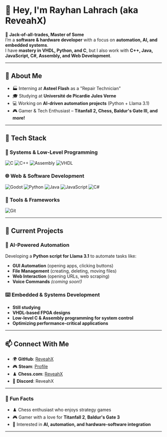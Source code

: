 # 👋 Hey, I'm Rayhan Lahrach (aka ReveahX)

🔹 **Jack-of-all-trades, Master of Some**  
I’m a **software & hardware developer** with a focus on **automation, AI, and embedded systems**.  
I have **mastery in VHDL, Python, and C**, but I also work with **C++, Java, JavaScript, C#, Assembly, and Web Development**.

---

## 🚀 **About Me**
- 🏭 Interning at **Asteel Flash** as a "Repair Technician"
- 🎓 Studying at **Université de Picardie Jules Verne**  
- 💻 Working on **AI-driven automation projects** (Python + Llama 3.1)  
- 🎮 Gamer & Tech Enthusiast – **Titanfall 2, Chess, Baldur's Gate III, and more!**  

---

## 🔨 **Tech Stack**
### **💾 Systems & Low-Level Programming**
![C](https://img.shields.io/badge/C-00599C?style=for-the-badge&logo=c&logoColor=white)
![C++](https://img.shields.io/badge/C++-00599C?style=for-the-badge&logo=cplusplus&logoColor=white)
![Assembly](https://img.shields.io/badge/Assembly-6E4C13?style=for-the-badge&logo=assemblyscript&logoColor=white)
![VHDL](https://img.shields.io/badge/VHDL-0096D6?style=for-the-badge)

### **🌐 Web & Software Development**
![Godot](https://img.shields.io/badge/Godot-478CBF?style=for-the-badge&logo=godot-engine&logoColor=white)
![Python](https://img.shields.io/badge/Python-3776AB?style=for-the-badge&logo=python&logoColor=white)
![Java](https://img.shields.io/badge/Java-ED8B00?style=for-the-badge&logo=java&logoColor=white)
![JavaScript](https://img.shields.io/badge/JavaScript-F7DF1E?style=for-the-badge&logo=javascript&logoColor=black)
![C#](https://img.shields.io/badge/C%23-239120?style=for-the-badge&logo=c-sharp&logoColor=white)

### **🔧 Tools & Frameworks**
![Git](https://img.shields.io/badge/Git-F05032?style=for-the-badge&logo=git&logoColor=white)

---

## 🔭 **Current Projects**
### 🧠 **AI-Powered Automation**
Developing a **Python script for Llama 3.1** to automate tasks like:
- **GUI Automation** (opening apps, clicking buttons)
- **File Management** (creating, deleting, moving files)
- **Web Interaction** (opening URLs, web scraping)
- **Voice Commands** *(coming soon!)*  

### ⌨️ **Embedded & Systems Development**
- **Still studying**
- **VHDL-based FPGA designs**
- **Low-level C & Assembly programming for system control**
- **Optimizing performance-critical applications**  

---

## 📫 **Connect With Me**
- 🌍 **GitHub**: [ReveahX](https://github.com/ReveahX)
- 🎮 **Steam**: [Profile](https://steamcommunity.com/profiles/76561199070044929/)
- ♟️ **Chess.com**: [ReveahX](https://www.chess.com/member/reveahx)
- 💬 **Discord**: ReveahX  

---

### 🎯 **Fun Facts**
- ♟️ Chess enthusiast who enjoys strategy games  
- 🎮 Gamer with a love for **Titanfall 2**, **Baldur's Gate 3**  
- 🤖 Interested in **AI, automation, and hardware-software integration**  

---
